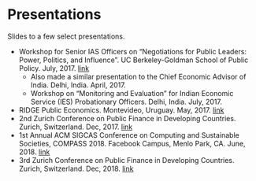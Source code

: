 # Presentations
Slides to a few select presentations. 
 - Workshop for Senior IAS Officers on “Negotiations for Public Leaders: Power, Politics, and Influence”. UC Berkeley-Goldman School of Public Policy. July, 2017. [link](https://github.com/shekharmittal/Presentations/blob/master/Berkeley_IAS_Training_presentation.pdf)
   - Also made a similar presentation to the Chief Economic Advisor of India. Delhi, India. April, 2017.
   - Workshop on “Monitoring and Evaluation” for Indian Economic Service (IES) Probationary Officers. Delhi, India. July, 2017. 
 - RIDGE Public Economics. Montevideo, Uruguay. May, 2017. [link](https://github.com/shekharmittal/Presentations/blob/master/Uruguay_Presentation.pdf)
 - 2nd Zurich Conference on Public Finance in Developing Countries. Zurich, Switzerland. Dec, 2017. [link](https://github.com/shekharmittal/Presentations/blob/master/Zurich_2017.pdf)
 - 1st Annual ACM SIGCAS Conference on Computing and Sustainable Societies, COMPASS 2018. Facebook Campus, Menlo Park, CA. June, 2018. [link](https://github.com/shekharmittal/Presentations/blob/master/Compass_2018.pdf)
 - 3rd Zurich Conference on Public Finance in Developing Countries. Zurich, Switzerland. Dec, 2018. [link](https://github.com/shekharmittal/Presentations/blob/master/Zurich_2018.pdf)
